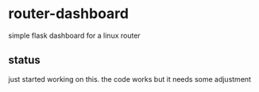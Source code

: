 # router-dashboard
simple flask dashboard for a linux router

## status
just started working on this. the code works but it needs some adjustment  
